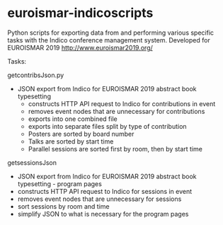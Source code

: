 # euroismar-indicoscripts
Python scripts for exporting data from and performing various specific tasks with the Indico conference management system.
Developed for EUROISMAR 2019 http://www.euroismar2019.org/

Tasks:

getcontribsJson.py
* JSON export from Indico for EUROISMAR 2019 abstract book typesetting
  * constructs HTTP API request to Indico for contributions in event
  * removes event nodes that are unnecessary for contributions
  * exports into one combined file
  * exports into separate files split by type of contribution
  * Posters are sorted by board number
  * Talks are sorted by start time
  * Parallel sessions are sorted first by room, then by start time

getsessionsJson
* JSON export from Indico for EUROISMAR 2019 abstract book typesetting - program pages
 * constructs HTTP API request to Indico for sessions in event
 * removes event nodes that are unnecessary for sessions
 * sort sessions by room and time
 * simplify JSON to what is necessary for the program pages